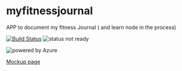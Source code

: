 # myfitnessjournal
APP to document my fitness Journal  ( and learn node in the process)

[![Build Status](https://travis-ci.org/mariotristan/myfitnessjournal.svg?branch=master)](https://travis-ci.org/mariotristan/myfitnessjournal) ![status not ready](https://img.shields.io/badge/status-WIP-yellow.svg) 

![powered by Azure](https://img.shields.io/badge/powered%20by-Azure%20%E2%98%81%EF%B8%8F-blue.svg)



[Mockup page](http://myfitnessjournal.azurewebsites.net/calendar)